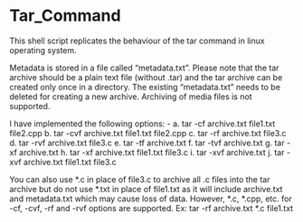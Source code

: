 # Tar_Command

This shell script replicates the behaviour of the tar command in linux operating system.

Metadata is stored in a file called “metadata.txt”. Please note that the tar archive should be a plain text file (without .tar) and the tar archive can be created only once in a directory. The existing “metadata.txt” needs to be deleted for creating a new archive. Archiving of media files is not supported.

I have implemented the following options: -
a. tar -cf archive.txt file1.txt file2.cpp
b. tar -cvf archive.txt file1.txt file2.cpp
c. tar -rf archive.txt file3.c
d. tar -rvf archive.txt file3.c
e. tar -tf archive.txt
f. tar -tvf archive.txt
g. tar -xf archive.txt
h. tar -xf archive.txt file1.txt file3.c
i. tar -xvf archive.txt
j. tar -xvf archive.txt file1.txt file3.c

You can also use *.c in place of file3.c to archive all .c files into the tar archive but do not use *.txt in place of file1.txt as it will include archive.txt and metadata.txt which may cause loss of data. However, *.c, *.cpp, etc. for -cf, -cvf, -rf and -rvf options are supported.
Ex: tar -rf archive.txt *.c file1.txt
